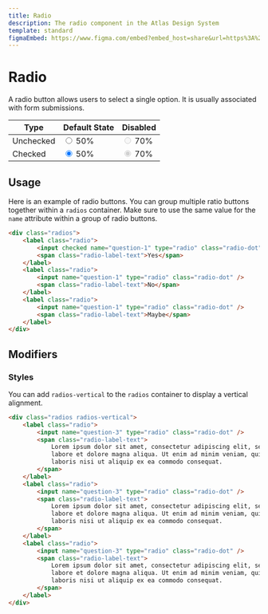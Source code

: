 ```yaml
---
title: Radio
description: The radio component in the Atlas Design System
template: standard
figmaEmbed: https://www.figma.com/embed?embed_host=share&url=https%3A%2F%2Fwww.figma.com%2Ffile%2FuVA2amRR71yJZ0GS6RI6zL%2F%25F0%259F%258C%259E-Atlas-Design-Library%3Fnode-id%3D838%253A1096"
---
```


# Radio

A radio button allows users to select a single option. It is usually associated with form submissions.

| Type      | Default State                                                                                                                                                  | Disabled                                                                                                                                                                |
| --------- | -------------------------------------------------------------------------------------------------------------------------------------------------------------- | ----------------------------------------------------------------------------------------------------------------------------------------------------------------------- |
| Unchecked | <label class="radio" title=""><input type="radio" name="question-0" value="50%" class="radio-dot"> <span class="radio-label-text">50%</span></label>           | <label class="radio" title=""><input type="radio" name="question-0" value="70%" class="radio-dot" disabled> <span class="radio-label-text">70%</span></label>           |
| Checked   | <label class="radio" title=""><input type="radio" name="question-0-1" value="50%" class="radio-dot" checked> <span class="radio-label-text">50%</span></label> | <label class="radio" title=""><input type="radio" name="question-0-2" value="70%" class="radio-dot" checked disabled> <span class="radio-label-text">70%</span></label> |

## Usage

Here is an example of radio buttons. You can group multiple ratio buttons together within a `radios` container.
Make sure to use the same value for the `name` attribute within a group of radio buttons.

```html
<div class="radios">
	<label class="radio">
		<input checked name="question-1" type="radio" class="radio-dot" />
		<span class="radio-label-text">Yes</span>
	</label>
	<label class="radio">
		<input name="question-1" type="radio" class="radio-dot" />
		<span class="radio-label-text">No</span>
	</label>
	<label class="radio">
		<input name="question-1" type="radio" class="radio-dot" />
		<span class="radio-label-text">Maybe</span>
	</label>
</div>
```

## Modifiers

### Styles

You can add `radios-vertical` to the `radios` container to display a vertical alignment.

```html
<div class="radios radios-vertical">
	<label class="radio">
		<input name="question-3" type="radio" class="radio-dot" />
		<span class="radio-label-text">
			Lorem ipsum dolor sit amet, consectetur adipiscing elit, sed do eiusmod tempor incididunt ut
			labore et dolore magna aliqua. Ut enim ad minim veniam, quis nostrud exercitation ullamco
			laboris nisi ut aliquip ex ea commodo consequat.
		</span>
	</label>
	<label class="radio">
		<input name="question-3" type="radio" class="radio-dot" />
		<span class="radio-label-text">
			Lorem ipsum dolor sit amet, consectetur adipiscing elit, sed do eiusmod tempor incididunt ut
			labore et dolore magna aliqua. Ut enim ad minim veniam, quis nostrud exercitation ullamco
			laboris nisi ut aliquip ex ea commodo consequat.
		</span>
	</label>
	<label class="radio">
		<input name="question-3" type="radio" class="radio-dot" />
		<span class="radio-label-text">
			Lorem ipsum dolor sit amet, consectetur adipiscing elit, sed do eiusmod tempor incididunt ut
			labore et dolore magna aliqua. Ut enim ad minim veniam, quis nostrud exercitation ullamco
			laboris nisi ut aliquip ex ea commodo consequat.
		</span>
	</label>
</div>
```
